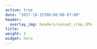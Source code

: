 ```yaml
---
active: true
date: "2017-10-15T00:00:00-07:00"
header:
  overlay_img: headers/sunset_crop.JPG
title: 
weight: 3
widget: hero
---
```


